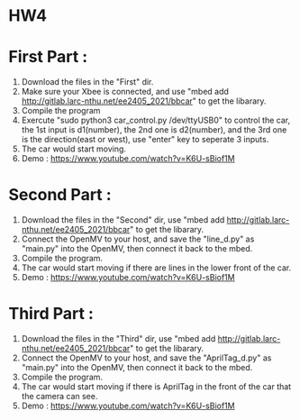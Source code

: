 # HW4
# First Part :
1. Download the files in the "First" dir.
2. Make sure your Xbee is connected, and use  "mbed add http://gitlab.larc-nthu.net/ee2405_2021/bbcar" to get the libarary.
3. Compile the program
4. Exercute "sudo python3 car_control.py /dev/ttyUSB0" to control the car, the 1st input is d1(number), the 2nd one is d2(number), and the 3rd one is the direction(east or west), use "enter" key to seperate 3 inputs.
5. The car would start moving.
6. Demo : https://www.youtube.com/watch?v=K6U-sBiof1M
# Second Part :
1. Download the files in the "Second" dir, use  "mbed add http://gitlab.larc-nthu.net/ee2405_2021/bbcar" to get the libarary.
2. Connect the OpenMV to your host, and save the "line_d.py" as "main.py" into the OpenMV, then connect it back to the mbed.
3. Compile the program.
4. The car would start moving if there are lines in the lower front of the car.
5. Demo : https://www.youtube.com/watch?v=K6U-sBiof1M
# Third Part :
1. Download the files in the "Third" dir, use  "mbed add http://gitlab.larc-nthu.net/ee2405_2021/bbcar" to get the libarary.
2. Connect the OpenMV to your host, and save the "AprilTag_d.py" as "main.py" into the OpenMV, then connect it back to the mbed.
3. Compile the program.
4. The car would start moving if there is AprilTag in the front of the car that the camera can see.
5. Demo : https://www.youtube.com/watch?v=K6U-sBiof1M
